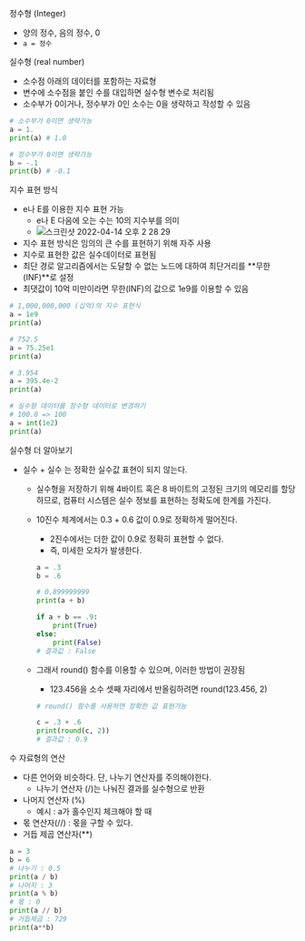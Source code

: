 정수형 (Integer)

- 양의 정수, 음의 정수, 0
- `a = 정수`

실수형 (real number)

- 소수점 아래의 데이터를 포함하는 자료형
- 변수에 소수점을 붙인 수를 대입하면 실수형 변수로 처리됨
- 소수부가 0이거나, 정수부가 0인 소수는 0을 생략하고 작성할 수 있음

```python
# 소수부가 0이면 생략가능
a = 1. 
print(a) # 1.0

# 정수부가 0이면 생략가능
b = -.1
print(b) # -0.1
```

지수 표현 방식

- e나 E를 이용한 지수 표현 가능
    - e나 E 다음에 오는 수는 10의 지수부를 의미
    - ![스크린샷 2022-04-14 오후 2 28 29](https://user-images.githubusercontent.com/73145963/163319668-d1eeb436-d5a4-486a-a279-500edf20d7d6.png)
- 지수 표현 방식은 임의의 큰 수를 표현하기 위해 자주 사용
- 지수로 표현한 값은 실수데이터로 표현됨
- 최단 경로 알고리즘에서는 도달할 수 없는 노드에 대하여 최단거리를 **무한(INF)**로 설정
- 최댓값이 10억 미만이라면 무한(INF)의 값으로 1e9를 이용할 수 있음

```python
# 1,000,000,000 (십억)의 지수 표현식
a = 1e9
print(a)

# 752.5
a = 75.25e1
print(a)

# 3.954
a = 395.4e-2
print(a)

# 실수형 데이터를 정수형 데이터로 변경하기
# 100.0 => 100
a = int(1e2)
print(a)
```

실수형 더 알아보기

- 실수 + 실수 는 정확한 실수값 표현이 되지 않는다.
    - 실수형을 저장하기 위해 4바이트 혹은 8 바이트의 고정된 크기의 메모리를 할당하므로, 컴퓨터 시스템은 실수 정보를 표현하는 정확도에 한계를 가진다.
    - 10진수 체계에서는 0.3 + 0.6 값이 0.9로 정확하게 떨어진다.
        - 2진수에서는 더한 값이 0.9로 정확히 표현할 수 없다.
        - 즉, 미세한 오차가 발생한다.
        
        ```python
        a = .3
        b = .6
        
        # 0.899999999
        print(a + b)
        
        if a + b == .9:
            print(True)
        else:
            print(False)
        # 결과값 : False
        ```
        
    - 그래서 round() 함수를 이용할 수 있으며, 이러한 방법이 권장됨
        - 123.456을 소수 셋째 자리에서 반올림하려면 round(123.456, 2)
        
        ```python
        # round() 함수를 사용하면 정확한 값 표현가능
        
        c = .3 + .6
        print(round(c, 2))
        # 결과값 : 0.9
        ```
        

수 자료형의 연산

- 다른 언어와 비슷하다. 단, 나누기 연산자를 주의해야한다.
    - 나누기 연산자 (/)는 나눠진 결과를 실수형으로 반환
- 나머지 연산자 (%)
    - 예시 : a가 홀수인지 체크해야 할 때
- 몫 연산자(//) : 몫을 구할 수 있다.
- 거듭 제곱 연산자(**)

```python
a = 3
b = 6
# 나누기 : 0.5
print(a / b)
# 나머지 : 3
print(a % b)
# 몫 : 0
print(a // b)
# 거듭제곱 : 729
print(a**b)
```
